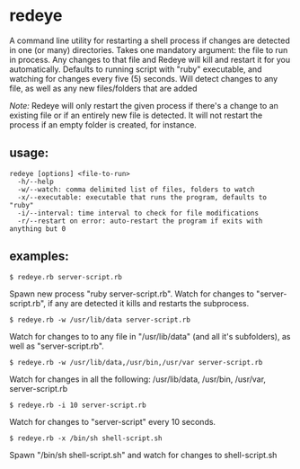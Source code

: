 # redeye

A command line utility for restarting a shell process if changes are detected in one (or many) directories. Takes one mandatory argument: the file to run in process. Any changes to that file and Redeye will kill and restart it for you automatically. Defaults to running script with "ruby" executable, and watching for changes every five (5) seconds. Will detect changes to any file, as well as any new files/folders that are added

*Note:* Redeye will only restart the given process if there's a change to an existing file or if an entirely new file is detected. It will not restart the process if an empty folder is created, for instance.

## usage:
    redeye [options] <file-to-run> 
      -h/--help
      -w/--watch: comma delimited list of files, folders to watch
      -x/--executable: executable that runs the program, defaults to "ruby"
      -i/--interval: time interval to check for file modifications
      -r/--restart on error: auto-restart the program if exits with anything but 0

## examples:

    $ redeye.rb server-script.rb

Spawn new process "ruby server-script.rb". Watch for changes to "server-script.rb", if any are detected it kills and restarts the subprocess.

    $ redeye.rb -w /usr/lib/data server-script.rb

Watch for changes to to any file in "/usr/lib/data" (and all it's subfolders), as well as "server-script.rb".

    $ redeye.rb -w /usr/lib/data,/usr/bin,/usr/var server-script.rb

Watch for changes in all the following: /usr/lib/data, /usr/bin, /usr/var, server-script.rb

    $ redeye.rb -i 10 server-script.rb

Watch for changes to "server-script" every 10 seconds.

    $ redeye.rb -x /bin/sh shell-script.sh 

Spawn "/bin/sh shell-script.sh" and watch for changes to shell-script.sh